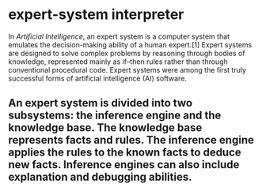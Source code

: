 # expert-system interpreter
In *Artificial Intelligence*, an expert system is a computer system that emulates the decision-making ability of a human expert.[1] Expert systems are designed to solve complex problems 
by reasoning through bodies of knowledge, represented mainly as if–then rules rather than through conventional procedural code.
Expert systems were among the first truly successful forms of artificial intelligence (AI) software.

An expert system is divided into two subsystems: the inference engine and the knowledge base. The knowledge base represents facts and rules. The inference engine applies the rules to the known facts to deduce new facts. Inference engines can also include explanation and debugging abilities.
-
